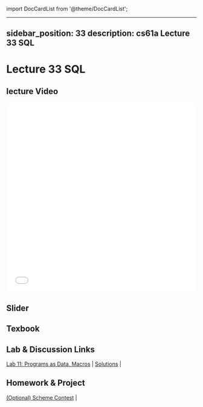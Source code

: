 import DocCardList from '@theme/DocCardList';

---
sidebar_position: 33
description: cs61a  Lecture 33 SQL
---
# Lecture 33 SQL
## lecture Video

<iframe src="//player.bilibili.com/player.html?aid=277746636&bvid=BV17c411f78k&cid=1311465503&p=1&high_quality=1&danmaku=0" scrolling="no" border="0" frameborder="no" framespacing="0" allowfullscreen="true" allowfullscreen="allowfullscreen" width="100%" height="500" scrolling="no" frameborder="0" sandbox="allow-top-navigation allow-same-origin allow-forms allow-scripts"> </iframe>

## Slider

## Texbook


## Lab & Discussion Links
[Lab 11: Programs as Data, Macros](./lab/lab11.md) | [Solutions](./lab/sol-lab11.md) | 

## Homework & Project
[(Optional) Scheme Contest](./project/scheme_contest.md) | 


<DocCardList />

